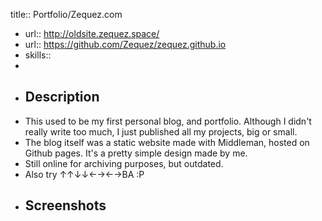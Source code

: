 title:: Portfolio/Zequez.com

- url:: http://oldsite.zequez.space/
- url:: https://github.com/Zequez/zequez.github.io
- skills::
-
- ## Description
- This used to be my first personal blog, and portfolio. Although I didn't really write too much, I just published all my projects, big or small.
- The blog itself was a static website made with Middleman, hosted on Github pages. It's a pretty simple design made by me.
- Still online for archiving purposes, but outdated.
- Also try ↑↑↓↓←→←→BA :P
- ## Screenshots